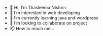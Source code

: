 - 👋 Hi, I’m Thasleema Nishrin
- 👀 I’m interested in web developing
- 🌱 I’m currently learning java and wordpress
- 💞️ I’m looking to collaborate on project
- 📫 How to reach me ..

<!---
nishrin08/nishrin08 is a ✨ special ✨ repository because its `README.md` (this file) appears on your GitHub profile.
You can click the Preview link to take a look at your changes.
--->
